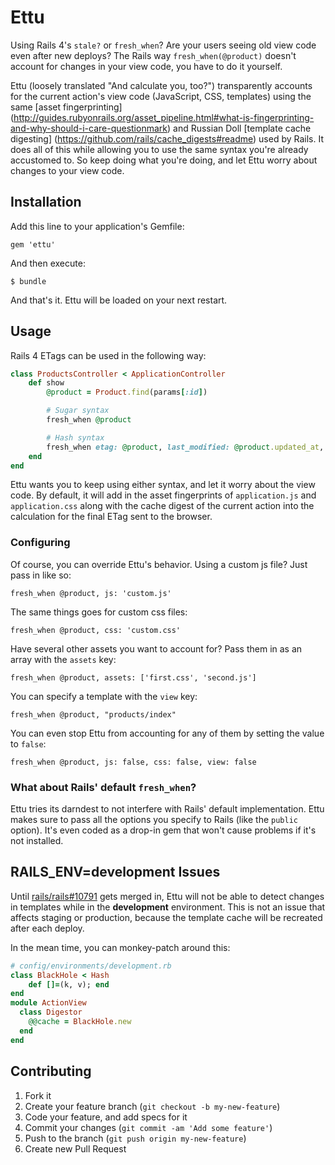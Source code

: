 # Ettu

Using Rails 4's `stale?` or `fresh_when`? Are your users seeing old view
code even after new deploys? The Rails way `fresh_when(@product)`
doesn't account for changes in your view code, you have to do it
yourself.

Ettu (loosely translated "And calculate you, too?") transparently
accounts for the current action's view code (JavaScript, CSS, templates)
using the same [asset fingerprinting]
(http://guides.rubyonrails.org/asset_pipeline.html#what-is-fingerprinting-and-why-should-i-care-questionmark)
and Russian Doll [template cache digesting]
(https://github.com/rails/cache_digests#readme) used by Rails. It does
all of this while allowing you to use the same syntax you're already
accustomed to. So keep doing what you're doing, and let Ettu worry about
changes to your view code.

## Installation

Add this line to your application's Gemfile:

    gem 'ettu'

And then execute:

    $ bundle

And that's it. Ettu will be loaded on your next restart.

## Usage

Rails 4 ETags can be used in the following way:

```ruby
class ProductsController < ApplicationController
    def show
        @product = Product.find(params[:id])

        # Sugar syntax
        fresh_when @product

        # Hash syntax
        fresh_when etag: @product, last_modified: @product.updated_at, public: true
    end
end
```

Ettu wants you to keep using either syntax, and let it worry about the
view code. By default, it will add in the asset fingerprints of
`application.js` and `application.css` along with the cache digest of
the current action into the calculation for the final ETag sent to the
browser.

### Configuring

Of course, you can override Ettu's behavior. Using a custom js file?
Just pass in like so:

    fresh_when @product, js: 'custom.js'

The same things goes for custom css files:

    fresh_when @product, css: 'custom.css'

Have several other assets you want to account for? Pass them in as an
array with the `assets` key:

    fresh_when @product, assets: ['first.css', 'second.js']

You can specify a template with the `view` key:

    fresh_when @product, "products/index"

You can even stop Ettu from accounting for any of them by setting the
value to `false`:

    fresh_when @product, js: false, css: false, view: false

### What about Rails' default `fresh_when`?

Ettu tries its darndest to not interfere with Rails' default
implementation. Ettu makes sure to pass all the options you specify to
Rails (like the `public` option). It's even coded as a drop-in gem that
won't cause problems if it's not installed.

## RAILS_ENV=development Issues

Until [rails/rails#10791](https://github.com/rails/rails/pull/10791)
gets merged in, Ettu will not be able to detect changes in templates
while in the **development** environment. This is not an issue that
affects staging or production, because the template cache will be
recreated after each deploy.

In the mean time, you can monkey-patch around this:

```ruby
# config/environments/development.rb
class BlackHole < Hash
    def []=(k, v); end
end
module ActionView
  class Digestor
    @@cache = BlackHole.new
  end
end
```

## Contributing

1. Fork it
2. Create your feature branch (`git checkout -b my-new-feature`)
3. Code your feature, and add specs for it
4. Commit your changes (`git commit -am 'Add some feature'`)
5. Push to the branch (`git push origin my-new-feature`)
6. Create new Pull Request
